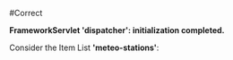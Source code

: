 #Correct

**FrameworkServlet 'dispatcher': initialization completed.**

Consider the Item List **'meteo-stations'**:
